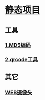# [静态项目](https://cjgl.github.io/index/)

## 工具
### [1.MD5编码](https://cjgl.github.io/index/WebContent/md5.html)
### [2.qrcode工具](https://cjgl.github.io/index/WebContent/qrcode.html)

## 其它
### [WEB摄像头](https://cjgl.github.io/index/WebContent/camera.html)
